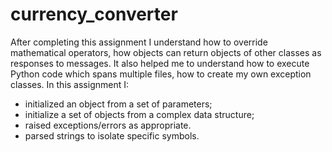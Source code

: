 # currency_converter
After completing this assignment I understand how to override mathematical operators, how objects can return objects of other classes as responses to messages.
It also helped me to understand how to execute Python code which spans multiple files, how to create my own exception classes.
In this assignment I:
- initialized an object from a set of parameters;
- initialize a set of objects from a complex data structure;
- raised exceptions/errors as appropriate.
- parsed strings to isolate specific symbols.

